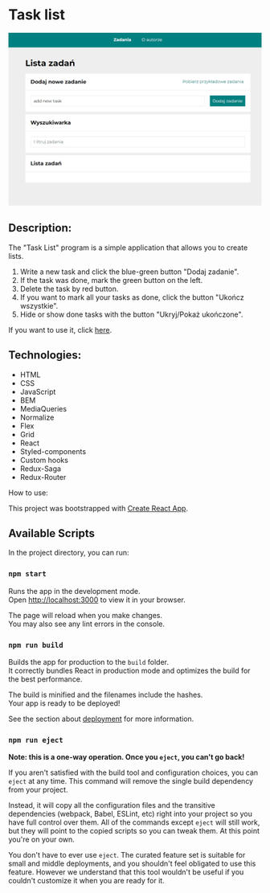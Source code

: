 # Task list

![image](/src/images/animation.gif)

## Description:

The "Task List" program is a simple application that allows you to create lists.
1. Write a new task and click the blue-green button "Dodaj zadanie".
2. If the task was done, mark the green button on the left.
3. Delete the task by red button.
4. If you want to mark all your tasks as done, click the button "Ukończ wszystkie".
5. Hide or show done tasks with the button "Ukryj/Pokaż ukończone".

If you want to use it, click [here](https://doncochino.github.io/todos-list-react/).

## Technologies:
- HTML
- CSS
- JavaScript
- BEM
- MediaQueries
- Normalize
- Flex
- Grid
- React
- Styled-components
- Custom hooks
- Redux-Saga
- Redux-Router

How to use:

This project was bootstrapped with [Create React App](https://github.com/facebook/create-react-app).

## Available Scripts

In the project directory, you can run:

### `npm start`

Runs the app in the development mode.\
Open [http://localhost:3000](http://localhost:3000) to view it in your browser.

The page will reload when you make changes.\
You may also see any lint errors in the console.

### `npm run build`

Builds the app for production to the `build` folder.\
It correctly bundles React in production mode and optimizes the build for the best performance.

The build is minified and the filenames include the hashes.\
Your app is ready to be deployed!

See the section about [deployment](https://facebook.github.io/create-react-app/docs/deployment) for more information.

### `npm run eject`

**Note: this is a one-way operation. Once you `eject`, you can't go back!**

If you aren't satisfied with the build tool and configuration choices, you can `eject` at any time. This command will remove the single build dependency from your project.

Instead, it will copy all the configuration files and the transitive dependencies (webpack, Babel, ESLint, etc) right into your project so you have full control over them. All of the commands except `eject` will still work, but they will point to the copied scripts so you can tweak them. At this point you're on your own.

You don't have to ever use `eject`. The curated feature set is suitable for small and middle deployments, and you shouldn't feel obligated to use this feature. However we understand that this tool wouldn't be useful if you couldn't customize it when you are ready for it.
